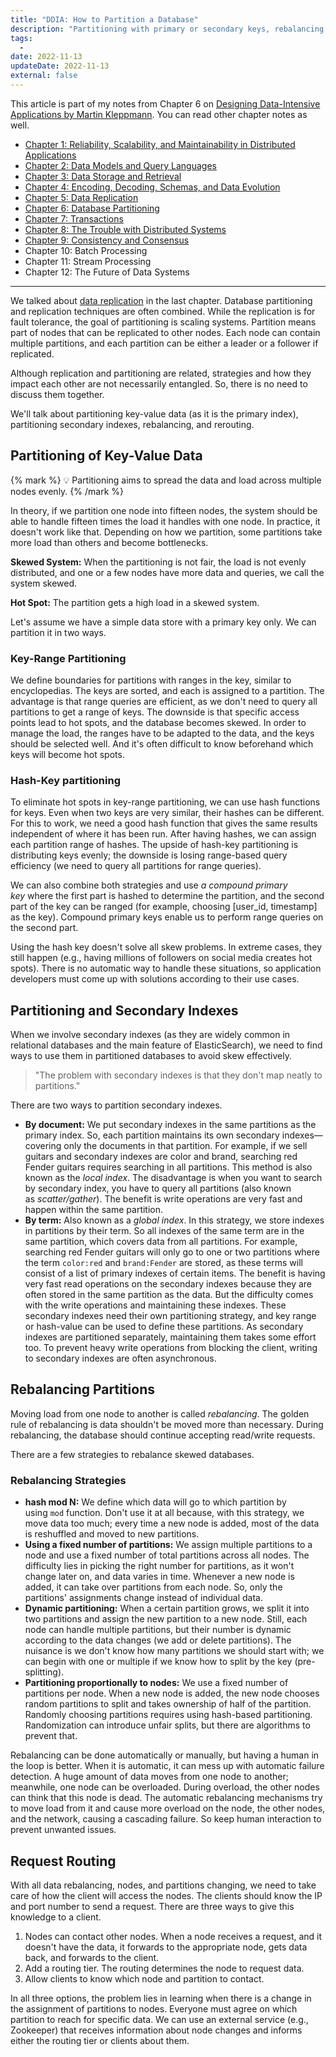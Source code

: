 ```yaml
---
title: "DDIA: How to Partition a Database"
description: "Partitioning with primary or secondary keys, rebalancing partitions & trade-offs and how to solve them and the pros and cons of each approach."
tags:
  -
date: 2022-11-13
updateDate: 2022-11-13
external: false
---
```


This article is part of my notes from Chapter 6 on [Designing Data-Intensive Applications by Martin Kleppmann](https://dataintensive.net/). You can read other chapter notes as well.

- [Chapter 1: Reliability, Scalability, and Maintainability in Distributed Applications](/books/reliability-maintainability-and-scalability-in-applications/)
- [Chapter 2: Data Models and Query Languages](/books/data-models-and-query-languages/)
- [Chapter 3: Data Storage and Retrieval](/books/data-storage-and-retrieval/)
- [Chapter 4: Encoding, Decoding, Schemas, and Data Evolution](/books/encoding-decoding-schemas-and-data-evolution/)
- [Chapter 5: Data Replication](/books/data-replication-in-distributed-systems/)
- [Chapter 6: Database Partitioning](/books/database-partitioning/)
- [Chapter 7: Transactions](/books/understanding-how-database-transactions-work/)
- [Chapter 8: The Trouble with Distributed Systems](/books/the-trouble-with-distributed-systems/)
- [Chapter 9: Consistency and Consensus](/books/consistency-and-consensus-in-distributed-systems/)
- Chapter 10: Batch Processing
- Chapter 11: Stream Processing
- Chapter 12: The Future of Data Systems

---

We talked about [data replication](/books/data-replication-in-distributed-systems) in the last chapter. Database partitioning and replication techniques are often combined. While the replication is for fault tolerance, the goal of partitioning is scaling systems. Partition means part of nodes that can be replicated to other nodes. Each node can contain multi­ple partitions, and each partition can be either a leader or a follower if replicated.

Although replication and partitioning are related, strategies and how they impact each other are not necessarily entangled. So, there is no need to discuss them together.

We'll talk about partitioning key-value data (as it is the primary index), partitioning secondary indexes, rebalancing, and rerouting.

## Partitioning of Key-Value Data

{% mark %} 💡 Partitioning aims to spread the data and load across multiple nodes evenly.  {% /mark %}

In theory, if we partition one node into fifteen nodes, the system should be able to handle fifteen times the load it handles with one node. In practice, it doesn't work like that. Depending on how we partition, some partitions take more load than others and become bottlenecks.

**Skewed System:** When the partitioning is not fair, the load is not evenly distri­buted, and one or a few nodes have more data and queries, we call the system skewed.

**Hot Spot:** The partition gets a high load in a skewed system.

Let's assume we have a simple data store with a primary key only. We can partition it in two ways.

### Key-Range Partitioning

We define boundaries for partitions with ranges in the key, similar to encyclopedias. The keys are sorted, and each is assigned to a partition. The advantage is that range queries are efficient, as we don't need to query all partitions to get a range of keys. The downside is that specific access points lead to hot spots, and the database becomes skewed. In order to manage the load, the ranges have to be adapted to the data, and the keys should be selected well. And it's often difficult to know beforehand which keys will become hot spots.

### Hash-Key partitioning

To eliminate hot spots in key-range partitioning, we can use hash func­tions for keys. Even when two keys are very similar, their hashes can be different. For this to work, we need a good hash function that gives the same results independent of where it has been run. After having hashes, we can assign each partition range of hashes. The upside of hash-key partitioning is distributing keys evenly; the downside is losing range-based query efficiency (we need to query all partitions for range queries).

We can also combine both strategies and use _a compound primary key_ where the first part is hashed to determine the partition, and the second part of the key can be ranged (for example, choosing [user_id, timestamp] as the key). Compound primary keys enable us to perform range queries on the second part.

Using the hash key doesn't solve all skew problems. In extreme cases, they still happen (e.g., having millions of followers on social media creates hot spots). There is no automatic way to handle these situations, so application developers must come up with solutions according to their use cases.

## Partitioning and Secondary Indexes

When we involve secondary indexes (as they are widely common in relational databases and the main feature of ElasticSearch), we need to find ways to use them in partitioned databases to avoid skew effectively.

> "The problem with secondary indexes is that they don't map neatly to partitions."

There are two ways to partition secondary indexes.

- **By document:** We put secondary indexes in the same partitions as the primary index. So, each partition maintains its own secondary indexes—covering only the documents in that partition. For example, if we sell guitars and secondary indexes are color and brand, searching red Fender guitars requires searching in all partitions. This method is also known as the _local index_. The disadvantage is when you want to search by secondary index, you have to query all partitions (also known as _scatter/gather_). The benefit is write operations are very fast and happen within the same partition.
- **By term:** Also known as a _global index_. In this strategy, we store indexes in partitions by their term. So all indexes of the same term are in the same partition, which covers data from all partitions. For example, searching red Fender guitars will only go to one or two partitions where the term `color:red` and `brand:Fender` are stored, as these terms will consist of a list of primary indexes of certain items. The benefit is having very fast read operations on the secondary indexes because they are often stored in the same partition as the data. But the difficulty comes with the write operations and maintaining these indexes. These secondary indexes need their own partitioning strategy, and key range or hash-value can be used to define these partitions. As secondary indexes are partitioned separately, maintaining them takes some effort too. To prevent heavy write operations from blocking the client, writing to secondary indexes are often asynchronous.

## Rebalancing Partitions

Moving load from one node to another is called _rebalancing_. The golden rule of rebalancing is data shouldn't be moved more than necessary. During rebalancing, the database should continue accepting read/write requests.

There are a few strategies to rebalance skewed databases.

### Rebalancing Strategies

- **hash mod N:** We define which data will go to which partition by using `mod` function. Don't use it at all because, with this strategy, we move data too much; every time a new node is added, most of the data is reshuffled and moved to new partitions.
- **Using a fixed number of partitions:** We assign multiple partitions to a node and use a fixed number of total partitions across all nodes. The difficulty lies in picking the right number for partitions, as it won't change later on, and data varies in time. Whenever a new node is added, it can take over partitions from each node. So, only the partitions' assignments change instead of individual data.
- **Dynamic partitioning:** When a certain partition grows, we split it into two partitions and assign the new partition to a new node. Still, each node can handle multiple par­titions, but their number is dynamic according to the data changes (we add or delete partitions). The nuisance is we don't know how many partitions we should start with; we can begin with one or multiple if we know how to split by the key (pre-splitting).
- **Partitioning proportionally to nodes:** We use a fixed number of partitions per node. When a new node is added, the new node chooses random partitions to split and takes ownership of half of the partition. Randomly choosing partitions requires using hash-based partitioning. Randomization can introduce unfair splits, but there are algorithms to prevent that.

Rebalancing can be done automatically or manually, but having a human in the loop is better. When it is automatic, it can mess up with automatic failure detection. A huge amount of data moves from one node to another; meanwhile, one node can be overloaded. During overload, the other nodes can think that this node is dead. The automatic rebalancing mechanisms try to move load from it and cause more overload on the node, the other nodes, and the network, causing a cascading failure. So keep human interaction to prevent unwanted issues.

## Request Routing

With all data rebalancing, nodes, and partitions changing, we need to take care of how the client will access the nodes. The clients should know the IP and port number to send a request. There are three ways to give this knowledge to a client.

1. Nodes can contact other nodes. When a node receives a request, and it doesn't have the data, it forwards to the appropriate node, gets data back, and forwards to the client.
2. Add a routing tier. The routing determines the node to request data.
3. Allow clients to know which node and partition to contact.

In all three options, the problem lies in learning when there is a change in the assignment of partitions to nodes. Everyone must agree on which partition to reach for specific data. We can use an external service (e.g., Zookeeper) that receives information about node changes and informs either the routing tier or clients about them.
